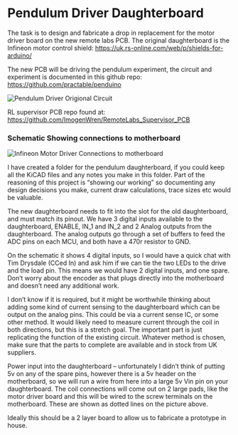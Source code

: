 # Pendulum Driver Daughterboard

The task is to design and fabricate a drop in replacement for the motor driver board on the new remote labs PCB. The original daughterboard is the Infineon motor control shield:
  https://uk.rs-online.com/web/p/shields-for-arduino/

The new PCB will be driving the pendulum experiment, the circuit and experiment is documented in this github repo:
https://github.com/practable/penduino

![Pendulum Driver Origional Circuit](https://user-images.githubusercontent.com/97303986/172808053-d8fad1c2-18dd-4ce7-b26b-86a0a3df9bc0.png)


RL supervisor PCB repo found at:
https://github.com/ImogenWren/RemoteLabs_Supervisor_PCB

### Schematic Showing connections to motherboard
 ![Infineon Motor Driver Connections to motherboard](https://user-images.githubusercontent.com/97303986/172808025-e9ffd484-5b0c-436a-84e9-058f29666111.png)


I have created a folder for the pendulum daughterboard, if you could keep all the KiCAD files and any notes you make in this folder. Part of the reasoning of this project is “showing our working” so documenting any design decisions you make, current draw calculations, trace sizes etc would be valuable.

The new daughterboard needs to fit into the slot for the old daughterboard, and must match its pinout. We have 3 digital inputs available to the daughterboard, ENABLE, IN_1 and IN_2 and 2 Analog outputs from the daughterboard. The analog outputs go through a set of buffers to feed the ADC pins on each MCU, and both have a 470r resistor to GND. 

On the schematic it shows 4 digital inputs, so I would have a quick chat with Tim Drysdale (CCed In) and ask him if we can tie the two LEDs to the drive and the load pin. This means we would have 2 digital inputs, and one spare. Don’t worry about the encoder as that plugs directly into the motherboard and doesn’t need any additional work.

I don’t know if it is required, but it might be worthwhile thinking about adding some kind of current sensing to the daughterboard which can be output on the analog pins. This could be via a current sense IC, or some other method. It would likely need to measure current through the coil in both directions, but this is a stretch goal. The important part is just replicating the function of the existing circuit. Whatever method is chosen, make sure that the parts to complete are available and in stock from UK suppliers.

Power input into the daughterboard – unfortunately I didn’t think of putting 5v on any of the spare pins, however there is a 5v header on the motherboard, so we will run a wire from here into a large 5v Vin pin on your daughterboard. The coil connections will come out on 2 large pads, like the motor driver board and this will be wired to the screw terminals on the motherboard. These are shown as dotted lines on the picture above.

Ideally this should be a 2 layer board to allow us to fabricate a prototype in house.

